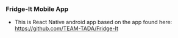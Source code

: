### Fridge-It Mobile App
* This is React Native android app based on the app found here: https://github.com/TEAM-TADA/Fridge-It
